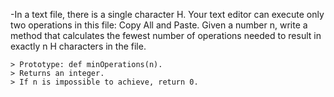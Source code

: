 -In a text file, there is a single character H. Your text editor can execute only two operations in this file: Copy All and Paste. Given a number n, write a method that calculates the fewest number of operations needed to result in exactly n H characters in the file.

    > Prototype: def minOperations(n).
    > Returns an integer.
    > If n is impossible to achieve, return 0.

